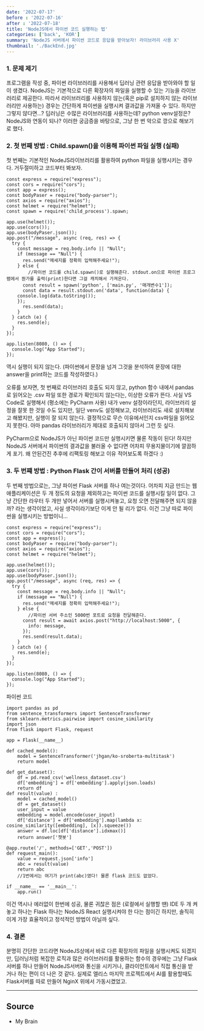 ```yaml
---
date: '2022-07-17'
before : '2022-07-16'
after : '2022-07-18'
title: 'NodeJS에서 파이썬 코드 실행하는 법'
categories: ['back', 'KOR']
summary: 'NodeJS 서버에서 파이썬 코드로 응답을 받아보자! 라이브러리 사용 X'
thumbnail: './BackEnd.jpg'
---
```


### 1. 문제 제기

프로그램을 작성 중, 파이썬 라이브러리를 사용해서 딥러닝 관련 응답을 받아와야 할 일이 생겼다.
NodeJS는 기본적으로 다른 확장자의 파일을 실행할 수 있는 기능을 라이브러리로 제공한다.
따라서 라이브러리를 사용하지 않는(혹은 pip로 설치하지 않는 라이브러리만 사용하는) 경우는 간단하게 파이썬을 실행시켜 결과값을
가져올 수 있다. 
하지만 그렇지 않다면...? 딥러닝은 수많은 라이브러리를 사용하는데? python venv설정은? NodeJS와 연동이 되나?
이러한 궁금증을 바탕으로, 그냥 한 번 악으로 깡으로 해보기로 했다. 

### 2. 첫 번째 방법 : Child.spawn()을 이용해 파이썬 파일 실행 (실패)

첫 번째는 기본적인 NodeJS라이브러리를 활용하여 python 파일을 실행시키는 경우다. 거두절미하고 코드부터 봐보자.

```
const express = require("express");
const cors = require("cors");
const app = express();
const bodyPaser = require("body-parser");
const axios = require("axios");
const helmet = require("helmet");
const spawn = require('child_process').spawn;

app.use(helmet());
app.use(cors());
app.use(bodyPaser.json());
app.post("/message", async (req, res) => {
  try {
    const message = req.body.info || "Null";
    if (message == "Null") {
      res.send("메세지를 정확히 입력해주세요!");
    } else {
        //파이썬 코드를 child.spawn()로 실행해준다. stdout.on으로 파이썬 프로그램에서 뭔가를 출력(print)한다면 그걸 캐치해서 가져온다. 
      const result = spawn('python', ['main.py', '매개변수1']);
      const data = result.stdout.on('data', function(data) {
    console.log(data.toString());
    });
      res.send(data);
    }
  } catch (e) {
    res.send(e);
  }
});

app.listen(8080, () => {
  console.log("App Started");
});
```
역시 실행이 되지 않는다. (파이썬에서 문장을 넘겨 그것을 분석하여 문장에 대한 answer을 print하는 코드를 작성하였다.)

오류를 보자면, 첫 번째로 라이브러리 호출도 되지 않고, python 함수 내에서 pandas로 읽어오는 .csv 파일 또한
경로가 확인되지 않는다는, 이상한 오류가 뜬다. 사실 VS Code로 실행해서 (평소에는 PyCharm 사용) 내가 venv 설정이라던지,
라이브러리 설정을 잘못 한 것일 수도 있지만, 일단 venv도 설정해보고, 라이브러리도 새로 설치해보고 해봤지만, 실행이 잘 되지 않는다.
결정적으로 무슨 이유에서인지 csv파일을 읽어오지 못한다. 아마 pandas 라이브러리가 제대로 호출되지 않아서 그런 듯 싶다.

PyCharm으로 NodeJS가 아닌 파이썬 코드만 실행시키면 물론 작동이 된다! 하지만 NodeJS 서버에서 파이썬의 결과값을 불러올 수 없다면 어차피
무용지물이기에 깔끔하게 포기. 왜 안된건진 추후에 리팩토링 해보고 이유 적어보도록 하겠다 :)

### 3. 두 번쨰 방법 : Python Flask 간이 서버를 만들어 처리 (성공)

두 번째 방법으로는, 그냥 파이썬 Flask 서버를 하나 여는것이다. 어차피 지금 만드는 웹 애플리케이션은 두 개 정도의 요청을 제외하고는
파이썬 코드를 실행시킬 일이 없다. 그냥 간단한 라우터 두 개만 넣어서 서버를 실행시켜놓고, 요청 오면 전달해주면 되지 않을까? 라는 생각이었고,
사실 생각이라기보단 이게 안 될 리가 없다. 이건 그냥 따로 파이썬을 실행시키는 방법이니...

```
const express = require("express");
const cors = require("cors");
const app = express();
const bodyPaser = require("body-parser");
const axios = require("axios");
const helmet = require("helmet");

app.use(helmet());
app.use(cors());
app.use(bodyPaser.json());
app.post("/message", async (req, res) => {
  try {
    const message = req.body.info || "Null";
    if (message == "Null") {
      res.send("메세지를 정확히 입력해주세요!");
    } else {
        //파이썬 서버 주소인 5000번 포트로 요청을 전달해준다.
      const result = await axios.post("http://localhost:5000", {
        info: message,
      });
      res.send(result.data);
    }
  } catch (e) {
    res.send(e);
  }
});

app.listen(8080, () => {
  console.log("App Started");
});
```
파이썬 코드
```
import pandas as pd
from sentence_transformers import SentenceTransformer
from sklearn.metrics.pairwise import cosine_similarity
import json
from flask import Flask, request

app = Flask(__name__)

def cached_model():
    model = SentenceTransformer('jhgan/ko-sroberta-multitask')
    return model

def get_dataset():
    df = pd.read_csv('wellness_dataset.csv')
    df['embedding'] = df['embedding'].apply(json.loads)
    return df
def result(value) :
    model = cached_model()
    df = get_dataset()
    user_input = value
    embedding = model.encode(user_input)
    df['distance'] = df['embedding'].map(lambda x: cosine_similarity([embedding], [x]).squeeze())
    answer = df.loc[df['distance'].idxmax()]
    return answer['챗봇']

@app.route('/', methods=['GET','POST'])
def request_main():
    value = request.json['info']
    abc = result(value)
    return abc
    //1번에서는 여기가 print(abc)였다! 물론 flask 코드도 없었다.

if __name__ == '__main__':
    app.run()

```

이건 역시나 에러없이 한번에 성공, 물론 귀찮은 점은 (로컬에서 실행할 땐) IDE 두 개 켜놓고 하나는 Flask 하나는 NodeJS React 실행시켜야 한 다는 점이긴 하지만,
솔직히 이게 가장 효율적이고 정석적인 방법이 아닐까 싶다.

### 4. 결론

분명히 간단한 코드라면 NodeJS상에서 바로 다른 확장자의 파일을 실행시켜도 되겠지만, 딥러닝처럼 복잡한 로직과
많은 라이브러리를 활용하는 함수의 경우에는 그냥 Flask서버를 하나 만들어 NodeJS서버와 통신을 시키거나, 클라이언트에서 직접 통신을 받거나
하는 편이 더 나은 것 같다. 실제로 엘리스 마지막 프로젝트에서 AI를 활용할때도 Flask서버를 따로 만들어 NginX 위에서 가동시켰었고.

---

## Source

- My Brain
